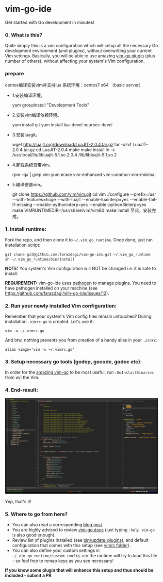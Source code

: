 # vim-go-ide
Get started with Go development in minutes!

### 0. What is this?

Quite simply this is a vim configuration which will setup all the necessary Go development environment (and plugins), without overwriting your current Vim settings. Basically, you will be able to use amazing [vim-go plugin](https://github.com/fatih/vim-go) (plus number of others), without affecting your system's Vim configuration.

### prepare 
centos编译安装vim并支持lua
系统环境：centos7 x64 （basic server）
- 1.安装编译环境。

    yum groupinstall "Development Tools"

- 2.安装vim编译依赖环境。

    yum install git
    yum install lua-devel ncurses-devel

- 3.安装luagit。

    wget http://luajit.org/download/LuaJIT-2.0.4.tar.gz
    tar -xzvf LuaJIT-2.0.4.tar.gz
    cd LuaJIT-2.0.4
    make
    make install
    ln -s /usr/local/lib/libluajit-5.1.so.2.0.4 /lib/libluajit-5.1.so.2

- 4.卸载系统自带vim。

    rpm -qa | grep vim
    yum erase vim-enhanced vim-common vim-minimal
    
- 5.编译安装vim。

    git clone https://github.com/vim/vim.git
    cd vim
    ./configure --prefix=/usr --with-features=huge --with-luajit --enable-luainterp=yes --enable-fail-if-missing --enable-pythoninterp=yes --enable-python3interp=yes
    make VIMRUNTIMEDIR=/usr/share/vim/vim80
    make install
至此，安装完成。

### 1. Install runtime:

Fork the repo, and then clone it to `~/.vim_go_runtime`. Once done, just run installation script:

    git clone git@github.com:farazdagi/vim-go-ide.git ~/.vim_go_runtime
    sh ~/.vim_go_runtime/bin/install

**NOTE:** You system's Vim configuration will NOT be changed i.e. it is safe to install.

**REQUIREMENT:** vim-go-ide uses [pathogen](https://github.com/tpope/vim-pathogen) to manage plugins. You need to have pathogen installed on your machine (see https://github.com/farazdagi/vim-go-ide/issues/12).

### 2. Run your newly installed Vim configuration:

Remember that your system's Vim config files remain untouched? During installation `.vimrc.go` is created. Let's use it:

    vim -u ~/.vimrc.go

And btw, nothing prevents you from creation of a handy alias in your `.zshrc`:

    alias vimgo='vim -u ~/.vimrc.go'

### 3. Setup necessary go tools (godep, gocode, godoc etc):

In order for the [amazing vim-go](https://github.com/fatih/vim-go) to be most useful, run `:GoInstallBinaries` from w/i the Vim.

### 4. End-result:

![Screenshot](https://raw.githubusercontent.com/farazdagi/vim-go-ide/master/screenshot.png)

Yep, that's it! 

### 5. Where to go from here?

- You can also read a corresponding [blog post](http://farazdagi.com/blog/2015/vim-as-golang-ide/).
- You are highly advised to review [vim-go docs](https://github.com/fatih/vim-go) (just typing `:help vim-go` is also good enough).
- Review list of plugins installed (see [bin/update_plugins](https://github.com/farazdagi/vim-go-ide/blob/master/bin/update_plugins)), and default configuration that comes with this setup (see [vimrc folder](https://github.com/farazdagi/vim-go-ide/tree/master/vimrc)).
- You can also define your custom settings in `~/.vim_go_runtime/custom_config.vim` the runtime will try to load this file - so feel free to remap keys as you see necessary!

**If you know some plugin that will enhance this setup and thus should be included - submit a PR**
